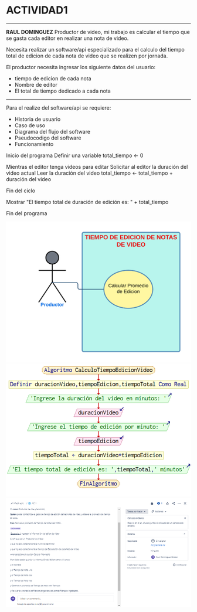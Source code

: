 # ACTIVIDAD1
- - -
**RAUL DOMINGUEZ** Productor de video, mi trabajo es calcular el tiempo que se gasta cada editor en realizar una nota de video.

Necesita realizar un software/api especializado para el calculo del tiempo total de edicion de cada nota de video que se realizen por jornada.

El productor necesita ingresar los siguiente datos del usuario:
* tiempo de edicion de cada nota
* Nombre de editor
* El total de tiempo dedicado a cada nota

- - -

Para el realize del software/api se requiere:
* Historia de usuario
* Caso de uso
* Diagrama del flujo del software
* Pseudocodigo del software
* Funcionamiento

Inicio del programa
  Definir una variable total_tiempo <- 0

  Mientras el editor tenga videos para editar
    Solicitar al editor la duración del video actual
    Leer la duración del video
    total_tiempo <- total_tiempo + duración del video

  Fin del ciclo

  Mostrar "El tiempo total de duración de edición es: " + total_tiempo

Fin del programa


![HistoriaUsuario](/Diagrama%20en%20blanco.png)
![HistoriaUsuario](/diagrama%20de%20flujo.png)
![HistoriaUsuario](/image.png)
